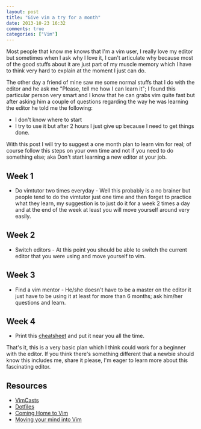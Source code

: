 ```yaml
---
layout: post
title: "Give vim a try for a month"
date: 2013-10-23 16:32
comments: true
categories: ["Vim"]
---
```


Most people that know me knows that I'm a vim user, I really love my editor but
sometimes when I ask why I love it, I can't articulate why because most of the
good stuffs about it are just part of my muscle memory which I have to think
very hard to explain at the moment I just can do.

The other day a friend of mine saw me some normal stuffs that I do with the
editor and he ask me "Please, tell me how I can learn it"; I found this
particular person very smart and I know that he can grabs vim quite fast but
after asking him a couple of questions regarding the way he was learning the
editor he told me the following:

  * I don't know where to start
  * I try to use it but after 2 hours I just give up because I need to get
    things done.

With this post I will try to suggest a one month plan to learn vim for real; 
of course follow this steps on your own time and not if you need to
do something else; aka Don't start learning a new editor at your job.

## Week 1
  * Do vimtutor two times everyday - Well this probably is a no
    brainer but people tend to do the vimtutor just one time and then forget to
    practice what they learn, my suggestion is to just do it for a week 2 times
    a day and at the end of the week at least you will move yourself around
    very easily.

## Week 2
  * Switch editors - At this point you should be able to switch the
    current editor that you were using and move yourself to vim.

## Week 3
  * Find a vim mentor - He/she doesn't have to be a master on the
    editor it just have to be using it at least for more than 6 months; ask
    him/her questions and learn.

## Week 4
  * Print this [cheatsheet](http://www.viemu.com/vi-vim-cheat-sheet.gif) and 
    put it near you all the time.

That's it, this is a very basic plan which I think could work for a beginner
with the editor. If you think there's something different that a newbie should
know this includes me, share it please, I'm eager to learn more about this
fascinating editor.

## Resources

  * [VimCasts](http://vimcasts.org/)
  * [Dotfiles](http://dotfiles.github.io/)
  * [Coming Home to Vim](http://stevelosh.com/blog/2010/09/coming-home-to-vim/)
  * [Moving your mind into Vim](http://wekeroad.com/2010/07/29/vim-is-your-daddy/)
